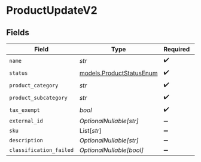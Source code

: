 # ProductUpdateV2


## Fields

| Field                                                      | Type                                                       | Required                                                   | Description                                                |
| ---------------------------------------------------------- | ---------------------------------------------------------- | ---------------------------------------------------------- | ---------------------------------------------------------- |
| `name`                                                     | *str*                                                      | :heavy_check_mark:                                         | N/A                                                        |
| `status`                                                   | [models.ProductStatusEnum](../models/productstatusenum.md) | :heavy_check_mark:                                         | N/A                                                        |
| `product_category`                                         | *str*                                                      | :heavy_check_mark:                                         | N/A                                                        |
| `product_subcategory`                                      | *str*                                                      | :heavy_check_mark:                                         | N/A                                                        |
| `tax_exempt`                                               | *bool*                                                     | :heavy_check_mark:                                         | N/A                                                        |
| `external_id`                                              | *OptionalNullable[str]*                                    | :heavy_minus_sign:                                         | N/A                                                        |
| `sku`                                                      | List[*str*]                                                | :heavy_minus_sign:                                         | N/A                                                        |
| `description`                                              | *OptionalNullable[str]*                                    | :heavy_minus_sign:                                         | N/A                                                        |
| `classification_failed`                                    | *OptionalNullable[bool]*                                   | :heavy_minus_sign:                                         | N/A                                                        |